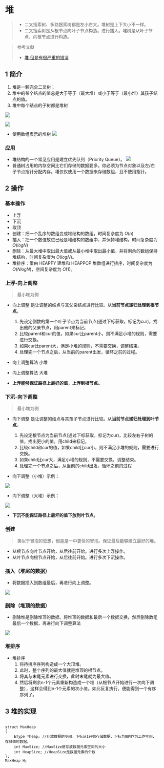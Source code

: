 # 堆
> * 二叉搜索树、多路搜索树都是左小右大。堆树是上下大小不一样。
> * 二叉搜索树是从根节点向叶子节点构造。进行插入。堆树是从叶子节点，向根节点进行构造。

> 参考文献
> * [堆,但是有很严重的错误](https://blog.csdn.net/qq_34270874/article/details/113091364)


## 1 简介

1. 堆是一颗完全二叉树；
2. 堆中的某个结点的值总是大于等于（最大堆）或小于等于（最小堆）其孩子结点的值。
3. 堆中每个结点的子树都是堆树

![](2021-03-13-15-23-14.png)

![](2021-03-13-15-23-24.png)

* 使用数组表示的堆树
![](2021-03-13-15-31-06.png)

### 应用

* 堆结构的一个常见应用是建立优先队列（Priority Queue）。
![](2021-03-13-15-25-15.png)
* 普通树占用的内存空间比它们存储的数据要多。你必须为节点对象以及左/右子节点指针分配内存。堆仅仅使用一个数据来存储数组，且不使用指针。


## 2 操作
### 基本操作
* 上浮
* 下沉
* 取顶
* 创建：把一个乱序的数组变成堆结构的数组，时间复杂度为 $O(n)$
* 插入：把一个数值放进已经是堆结构的数组中，并保持堆结构，时间复杂度为 $O(log N)$
* 删除：从最大堆中取出最大值或从最小堆中取出最小值，并将剩余的数组保持堆结构，时间复杂度为 $O(log N)$。
* 堆排序：借由 HEAPFY 建堆和 HEAPPOP 堆数组进行排序，时间复杂度为$O(N log N)$，空间复杂度为 $O(1)$。

### 上浮-向上调整
> 最小堆为例

* 向上调整 是让调整的结点与其父亲结点进行比较。从**当前节点递归处理到根节点**。
    1. 先设定倒数的第一个叶子节点为当前节点(通过下标获取，标记为cur)，找出他的父亲节点，用parent来标记。
    2. 比较parent和cur的值，如果cur比parent小，则不满足小堆的规则，需要进行交换。
    3. 如果cur比parent大，满足小堆的规则，不需要交换，调整结束。
    4. 处理完一个节点之后，从当前的parent出发，循环之前的过程。

* 向上调整算法 小堆
* 向上调整算法 大堆
* **上浮能够保证路径上最好的值，上浮到根节点。**


### 下沉-向下调整
> 最小堆为例

* 向下调整 是让调整的结点与其孩子节点进行比较。从**当前节点递归处理到叶节点**。
  1. 先设定根节点为当前节点(通过下标获取，标记为cur)，比较左右子树的值，找出更小的值，用child来标记。
  2. 比较child和cur的值，如果child比cur小，则不满足小堆的规则，需要进行交换。
  3. 如果child比cur大，满足小堆的规则，不需要交换，调整结束。
  4. 处理完一个节点之后，从当前的child出发，循环之前的过程

* 向下调整（小堆）示例：

![](2021-03-13-15-43-40.png)

* 向下调整（大堆）示例：

![](2021-03-13-15-43-53.png)

* **下沉不能保证路径上最坏的值下放到叶节点。**


### 创建

> 类似于冒泡的思想，但是是一中更快的冒泡。保证最后能够建立最好的堆。

* 从根节点向叶节点开始，从后往前开始。进行多次上浮操作。
* 从叶节点向根节点开始，从后往前开始。进行多次下沉操作。


### 插入（堆尾的数据）

* 将数据插入到数组最后，再进行向上调整。

![](2021-03-13-16-12-10.png)


### 删除（堆顶的数据）

* 删除堆是删除堆顶的数据。将堆顶的数据和最后一个数据交换，然后删除数组最后一个数据，再进行向下调整算法

![](2021-03-13-17-02-40.png)

### 堆排序
* 堆排序
  1. 将待排序序列构造成一个大顶堆。
  2. 此时，整个序列的最大值就是堆顶的根节点。
  3. 将其与末尾元素进行交换，此时末尾就为最大值。
  4. 然后将剩余n-1个元素重新构造成一个堆（从根节点开始进行一次向下调整），这样会得到n-1个元素的次小值。如此反复执行，便能得到一个有序序列了。

## 3 堆的实现

```

struct MaxHeap
{
    EType *heap; //存放数据的空间，下标从1开始存储数据，下标为0的作为工作空间，存储临时数据。
    int MaxSize; //MaxSize是存放数据元素空间的大小
    int HeapSize; //HeapSize是数据元素的个数
};
MaxHeap H;
```


